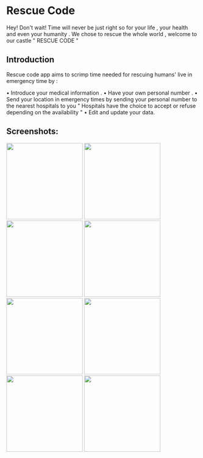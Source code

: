# Rescue Code

Hey! Don't wait! Time will never be just right so for your life , your health and even your humanity . We chose to rescue the whole world , welcome to our castle " RESCUE CODE " 

## Introduction


Rescue code app aims to scrimp time needed for rescuing humans' live in emergency time by :

• Introduce your medical information .
• Have your own personal number .
• Send your location in emergency times by sending your personal number to the nearest hospitals to you " Hospitals have the choice to accept or refuse depending on the availability "
• Edit and update your data.

## Screenshots: 
<img src="https://github.com/sha3rawi33/rescue-code/blob/master/screenshots/1.jpg?raw=true" width="200"> <img src="https://github.com/sha3rawi33/rescue-code/blob/master/screenshots/2.jpg?raw=true" width="200"> <img src="https://github.com/sha3rawi33/rescue-code/blob/master/screenshots/3.jpg?raw=true" width="200"> <img src="https://github.com/sha3rawi33/rescue-code/blob/master/screenshots/4.jpg?raw=true" width="200"> <img src="https://github.com/sha3rawi33/rescue-code/blob/master/screenshots/5.jpg?raw=true" width="200"> <img src="https://github.com/sha3rawi33/rescue-code/blob/master/screenshots/6.jpg?raw=true" width="200"> <img src="https://github.com/sha3rawi33/rescue-code/blob/master/screenshots/7.jpg?raw=true" width="200"> <img src="https://github.com/sha3rawi33/rescue-code/blob/master/screenshots/8.jpg?raw=true" width="200">
